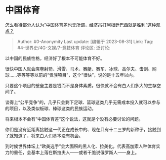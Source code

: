 # 中国体育
[怎么看待部分人认为“中国体育差也无所谓，经济吊打阿根廷巴西就是胜利”这种观点？](https://www.zhihu.com/question/618820477/answer/3190382316)

> Author: #0-Anonymity
> Last update: [编辑于 2023-08-31]
> Link:
> Tag: #4-世界史/4G-文娱/7-竞技体育
> 评论区:
> 泛讨论:

以中国的民族性格，经济好了根本不可能体育不好。

很快中国人就会席卷射箭、滑雪、马术、赛艇、赛车、冰球、高尔夫、击剑、网球……等等等等以前的“贵族项目”，这个“很快”，说的是十五年以内。

只要这个项目的壁垒主要是钱而不是身体素质，很快就不会有白人们多大的生存空间了。

谈得上“公平竞争”的，几乎只会剩下足球、篮球这类几乎无需成本投入就可以参与的项目，以及类似板球、棒球这类的民族运动。

将来根本不会有“中国体育差“这个说法，这就是个没有必要讨论的问题。

你们是没有近距离接触这一代正在成长中的、现在只有十二三岁的新种子，接触到了就知道了，将来白人们基本没有机会。

到时候世界体坛上“欧美选手”会大面积的黑人化、拉美化。代表高加索人种体育实力的重任，会基本上落在斯拉夫人——或者干脆说俄罗斯人——身上。